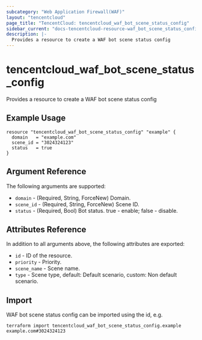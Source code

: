 ```yaml
---
subcategory: "Web Application Firewall(WAF)"
layout: "tencentcloud"
page_title: "TencentCloud: tencentcloud_waf_bot_scene_status_config"
sidebar_current: "docs-tencentcloud-resource-waf_bot_scene_status_config"
description: |-
  Provides a resource to create a WAF bot scene status config
---
```


# tencentcloud_waf_bot_scene_status_config

Provides a resource to create a WAF bot scene status config

## Example Usage

```hcl
resource "tencentcloud_waf_bot_scene_status_config" "example" {
  domain   = "example.com"
  scene_id = "3024324123"
  status   = true
}
```

## Argument Reference

The following arguments are supported:

* `domain` - (Required, String, ForceNew) Domain.
* `scene_id` - (Required, String, ForceNew) Scene ID.
* `status` - (Required, Bool) Bot status. true - enable; false - disable.

## Attributes Reference

In addition to all arguments above, the following attributes are exported:

* `id` - ID of the resource.
* `priority` - Priority.
* `scene_name` - Scene name.
* `type` - Scene type, default: Default scenario, custom: Non default scenario.



## Import

WAF bot scene status config can be imported using the id, e.g.

```
terraform import tencentcloud_waf_bot_scene_status_config.example example.com#3024324123
```


